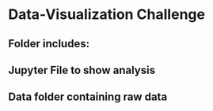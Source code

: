 # Data-Visualization Challenge  
## Folder includes:  
## Jupyter File to show analysis  
## Data folder containing raw data
